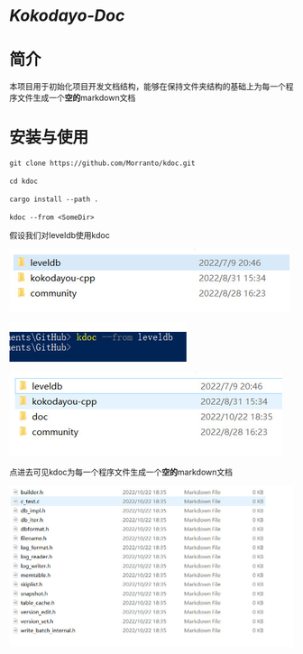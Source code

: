 # *Kokodayo-Doc*

# 简介

本项目用于初始化项目开发文档结构，能够在保持文件夹结构的基础上为每一个程序文件生成一个**空的**markdown文档

# 安装与使用

```shell
git clone https://github.com/Morranto/kdoc.git

cd kdoc

cargo install --path .

kdoc --from <SomeDir>
```



假设我们对leveldb使用kdoc

![](./img/2022-10-22_183424.jpg)

![](./img/2022-10-22_183621.jpg)

![](./img/2022-10-22_183559.jpg)

点进去可见kdoc为每一个程序文件生成一个**空的**markdown文档

![](./img/2022-10-22_183925.jpg)
